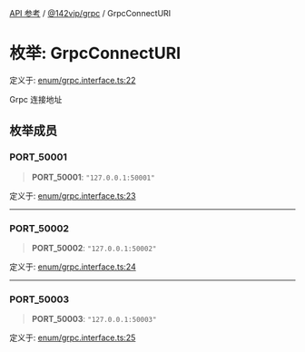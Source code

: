[API 参考](../wiki/Home) / [@142vip/grpc](../wiki/@142vip.grpc) / GrpcConnectURI

# 枚举: GrpcConnectURI

定义于: [enum/grpc.interface.ts:22](https://github.com/142vip/core-x/blob/567cadf3a9f5104aada595325cfb94d08a88f92f/packages/grpc/src/enum/grpc.interface.ts#L22)

Grpc 连接地址

## 枚举成员

### PORT\_50001

> **PORT\_50001**: `"127.0.0.1:50001"`

定义于: [enum/grpc.interface.ts:23](https://github.com/142vip/core-x/blob/567cadf3a9f5104aada595325cfb94d08a88f92f/packages/grpc/src/enum/grpc.interface.ts#L23)

***

### PORT\_50002

> **PORT\_50002**: `"127.0.0.1:50002"`

定义于: [enum/grpc.interface.ts:24](https://github.com/142vip/core-x/blob/567cadf3a9f5104aada595325cfb94d08a88f92f/packages/grpc/src/enum/grpc.interface.ts#L24)

***

### PORT\_50003

> **PORT\_50003**: `"127.0.0.1:50003"`

定义于: [enum/grpc.interface.ts:25](https://github.com/142vip/core-x/blob/567cadf3a9f5104aada595325cfb94d08a88f92f/packages/grpc/src/enum/grpc.interface.ts#L25)
